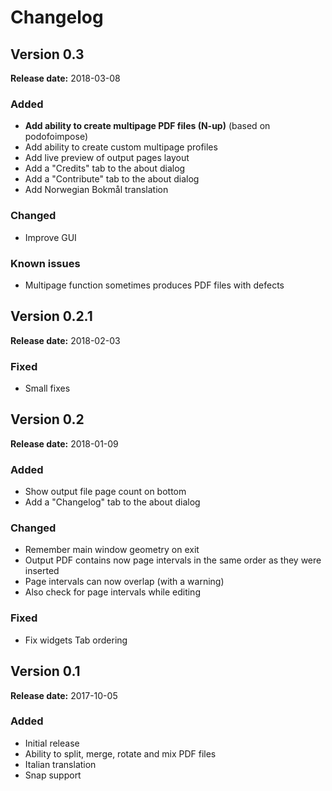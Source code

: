 # Changelog

## Version 0.3

**Release date:** 2018-03-08

### Added
- **Add ability to create multipage PDF files (N-up)** (based on podofoimpose)
- Add ability to create custom multipage profiles
- Add live preview of output pages layout
- Add a "Credits" tab to the about dialog
- Add a "Contribute" tab to the about dialog
- Add Norwegian Bokmål translation

### Changed
- Improve GUI

### Known issues
- Multipage function sometimes produces PDF files with defects

## Version 0.2.1

**Release date:** 2018-02-03

### Fixed
- Small fixes

## Version 0.2

**Release date:** 2018-01-09

### Added
- Show output file page count on bottom
- Add a "Changelog" tab to the about dialog

### Changed
- Remember main window geometry on exit
- Output PDF contains now page intervals in the same order as they were inserted
- Page intervals can now overlap (with a warning)
- Also check for page intervals while editing

### Fixed
- Fix widgets Tab ordering

## Version 0.1

**Release date:** 2017-10-05

### Added
- Initial release
- Ability to split, merge, rotate and mix PDF files
- Italian translation
- Snap support
